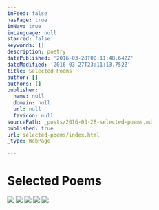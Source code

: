 ```yaml
---
inFeed: false
hasPage: true
inNav: true
inLanguage: null
starred: false
keywords: []
description: poetry
datePublished: '2016-03-28T00:11:48.642Z'
dateModified: '2016-03-27T23:11:13.752Z'
title: Selected Poems
author: []
authors: []
publisher:
  name: null
  domain: null
  url: null
  favicon: null
sourcePath: _posts/2016-03-28-selected-poems.md
published: true
url: selected-poems/index.html
_type: WebPage

---
```

# Selected Poems
![](https://the-grid-user-content.s3-us-west-2.amazonaws.com/25475e01-3042-4022-b194-4be4ab53acd7.png)
![](https://the-grid-user-content.s3-us-west-2.amazonaws.com/1d3e26ef-21f5-4e31-9612-e2faa337a0ec.png)
![](https://the-grid-user-content.s3-us-west-2.amazonaws.com/8651fc5c-2b21-4d76-b75d-ddd1048b07f5.png)
![](https://the-grid-user-content.s3-us-west-2.amazonaws.com/0675e32b-1d38-473f-bda2-9c35b09eea89.png)
![](https://the-grid-user-content.s3-us-west-2.amazonaws.com/0a6b9462-e057-473a-a032-3a75e0d5a8f0.png)